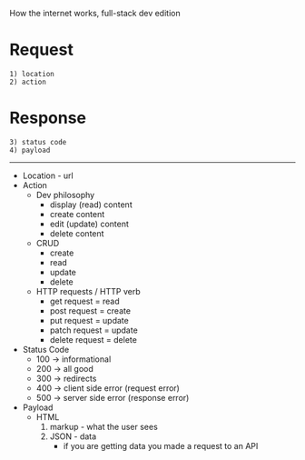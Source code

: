 How the internet works, full-stack dev edition

# Request
    1) location
    2) action

# Response
    3) status code
    4) payload

---------------------------------------------

- Location - url 
- Action
    - Dev philosophy 
        - display (read) content
        - create content
        - edit (update) content
        - delete content 
    - CRUD
        - create
        - read
        - update
        - delete 
    - HTTP requests / HTTP verb
        - get request = read
        - post request = create
        - put request = update
        - patch request = update 
        - delete request = delete 
- Status Code
    - 100 -> informational 
    - 200 -> all good
    - 300 -> redirects
    - 400 -> client side error (request error)
    - 500 -> server side error (response error)
- Payload
    - HTML
        1) markup - what the user sees
        2) JSON - data 
            - if you are getting data you made a request to an API
        
    
